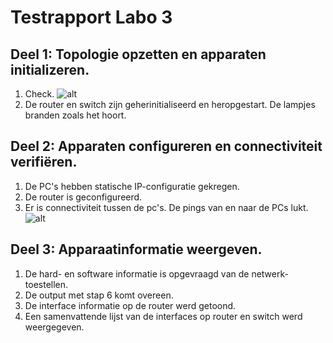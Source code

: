 # Testrapport Labo 3  

## Deel 1: Topologie opzetten en apparaten initializeren.
1. Check.
![alt](https://github.com/HoGentTIN/ops-g-07/blob/master/deelopdracht03/labo3/screenshots/opstelling.jpg "opstelling")
2. De router en switch zijn geherinitialiseerd en heropgestart. De lampjes branden zoals het hoort.

## Deel 2: Apparaten configureren en connectiviteit verifiëren.
1. De PC's hebben statische IP-configuratie gekregen.
2. De router is geconfigureerd.
3. Er is connectiviteit tussen de pc's. De pings van en naar de PCs lukt.  
![alt](https://github.com/HoGentTIN/ops-g-07/blob/master/deelopdracht03/labo3/screenshots/ping.jpg "ping")  

## Deel 3: Apparaatinformatie weergeven.
1. De hard- en software informatie is opgevraagd van de netwerk-toestellen.
2. De output met stap 6 komt overeen.
3. De interface informatie op de router werd getoond.
4. Een samenvattende lijst van de interfaces op router en switch werd weergegeven.
